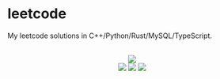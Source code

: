 # leetcode
My leetcode solutions in C++/Python/Rust/MySQL/TypeScript.

<div align="center">
<br/>
<img src="https://img.shields.io/badge/Solved-757/3267%20=%2023%25-blue.svg?style=flat-square" />
<br/>
<img src="https://img.shields.io/badge/Easy-301/821-5CB85D.svg?style=flat-square" />
<img src="https://img.shields.io/badge/Medium-358/1712-F0AE4E.svg?style=flat-square" />
<img src="https://img.shields.io/badge/Hard-98/734-D95450.svg?style=flat-square" />
</div>